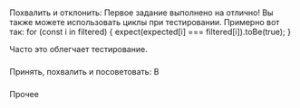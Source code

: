 ###
Похвалить и отклонить:
Первое задание выполнено на отлично! Вы также можете использовать циклы при тестировании. Примерно вот так:
for (const i in filtered) {
  expect(expected[i] === filtered[i]).toBe(true);
}

​Часто это облегчает тестирование.




###
Принять, похвалить и посоветовать:
В


###
Прочее
